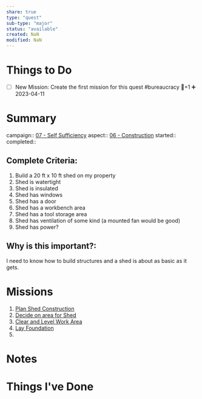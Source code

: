 ```yaml
---
share: true
type: "quest"
sub-type: "major"
status: "available"
created: NaN 
modified: NaN
---
```

 
 
# Things to Do
- [ ] New Mission: Create the first mission for this quest #bureaucracy 🥄+1 ➕ 2023-04-11 
# Summary
campaign:: [07 - Self Sufficiency](07%20-%20Self%20Sufficiency.md)
aspect:: [06 - Construction](./06%20-%20Construction.md)
started:: 
completed::
## Complete Criteria:
1. Build a 20 ft x 10 ft shed on my property
2. Shed is watertight
3. Shed is insulated
4. Shed has windows
5. Shed has a door
6. Shed has a workbench area
7. Shed has a tool storage area
8. Shed has ventilation of some kind (a mounted fan would be good)
9. Shed has power?

## Why is this important?:
I need to know how to build structures and a shed is about as basic as it gets.
# Missions
1. [Plan Shed Construction](Plan%20Shed%20Construction.md)
2. [Decide on area for Shed](Decide%20on%20area%20for%20Shed.md)
3. [Clear and Level Work Area](Clear%20and%20Level%20Work%20Area.md)
4. [Lay Foundation](Lay%20Foundation.md)
5. 

# Notes

# Things I've Done